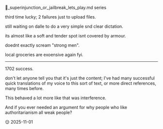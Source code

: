 🧄_superinjunction_or_jailbreak_lets_play.md series  

third time lucky; 2 failures just to upload files.  

still waiting on dalle to do a very simple snd clear dictation.  

its almost like a soft and tender spot isnt covered by armour.  

doednt exactly scream "strong men".  

local groceries are exoensive again fyi.  

---

1702 success.  

don't let anyone tell you that it's just the content; I've had many successful quick translations of my voice to this sort of text, or more direct references, many times before.  

This behaved a lot more like that was interference.  

And if you ever needed an argument for why people who like authoritarianism all weak people?  

😌
2025-11-01

